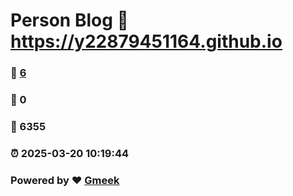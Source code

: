 # Person Blog :link: https://y22879451164.github.io 
### :page_facing_up: [6](https://y22879451164.github.io/tag.html) 
### :speech_balloon: 0 
### :hibiscus: 6355 
### :alarm_clock: 2025-03-20 10:19:44 
### Powered by :heart: [Gmeek](https://github.com/Meekdai/Gmeek)
